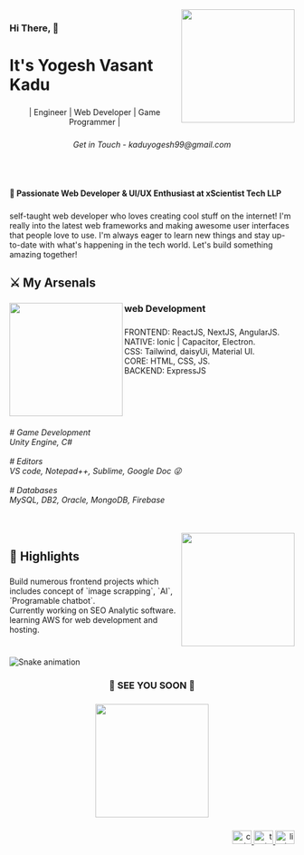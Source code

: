 <img align="right" height="200" src="https://media1.tenor.com/m/s9-dLmjOyv8AAAAC/anime-asta.gif"  />

###

<h3 align="left">Hi There, 👋</h3>

###

<h1 align="left">It's Yogesh Vasant Kadu</h1>

###

<p align="center">| Engineer | Web Developer | Game Programmer |</p>

###

<h6 align="center">Get in Touch - kaduyogesh99@gmail.com</h6>

###

<br clear="both">

<h4 align="left">🌟 Passionate Web Developer & UI/UX Enthusiast at xScientist Tech LLP</h4>

###

<p align="left">self-taught web developer who loves creating cool stuff on the internet! I'm really into the latest web frameworks and making awesome user interfaces that people love to use. I'm always eager to learn new things and stay up-to-date with what's happening in the tech world. Let's build something amazing together!</p>

###

<h2 align="left">⚔ My Arsenals</h2>

###

<img align="left" height="200" src="https://media1.tenor.com/m/QioE-moSVdAAAAAC/spiderman.gif"  />

###

<h3 align="left">web Development</h3>

###

<p align="left">FRONTEND:  ReactJS, NextJS, AngularJS.<br>NATIVE:  Ionic | Capacitor, Electron.<br>CSS:  Tailwind, daisyUi, Material UI.<br>CORE:  HTML, CSS, JS.<br>BACKEND: ExpressJS</p>

###

<br clear="both">

<h6 align="left"># Game Development<br>Unity Engine, C#<br><br># Editors<br>VS code, Notepad++, Sublime, Google Doc 😜<br><br># Databases<br>MySQL, DB2, Oracle, MongoDB, Firebase</h6>

###

<br clear="both">

<img align="right" height="200" src="https://camo.githubusercontent.com/7a7e2f6b8e97f6e1c625f27017929c9fd032280a98f8fe594fc0736091e126c2/68747470733a2f2f7777772e696e76656e74617465712e636f6d2f6173736574732f707974686f6e2f736d616c6c2e676966"  />

###

<h2 align="left">🔞 Highlights</h2>

###

<p align="left">Build numerous frontend projects which includes concept of  `image scrapping`, `AI`, `Programable chatbot`.<br>Currently working on SEO Analytic software. learning AWS for web development and hosting.</p>

###

<br clear="both">

<img src="https://raw.githubusercontent.com/YogeshKadu/YogeshKadu/assets/snake.svg" alt="Snake animation" />

###

<h3 align="center">🌟 SEE YOU SOON 🌟</h3>

###

<div align="center">
  <img height="200" src="https://media1.tenor.com/m/fsJSQx1YBOgAAAAC/hello-benizakura.gif"  />
</div>

###

<div align="right">
  <a href="https://codepen.io/yogeshkadu/" target="_blank">
    <img src="https://raw.githubusercontent.com/maurodesouza/profile-readme-generator/master/src/assets/icons/social/codepen/default.svg" width="34" height="24" alt="codepen logo"  />
  </a>
  <a href="https://twitter.com/YogeshKadu5" target="_blank">
    <img src="https://raw.githubusercontent.com/maurodesouza/profile-readme-generator/master/src/assets/icons/social/twitter/default.svg" width="34" height="24" alt="twitter logo"  />
  </a>
  <a href="https://www.linkedin.com/in/yogesh-kadu/" target="_blank">
    <img src="https://raw.githubusercontent.com/maurodesouza/profile-readme-generator/master/src/assets/icons/social/linkedin/default.svg" width="34" height="24" alt="linkedin logo"  />
  </a>
</div>

###
